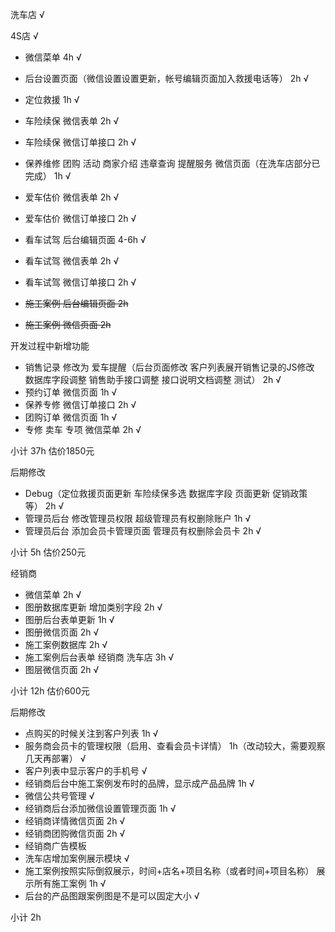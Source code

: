洗车店 √

4S店 √

* 微信菜单 4h √
* 后台设置页面（微信设置设置更新，帐号编辑页面加入救援电话等） 2h √

* 定位救援 1h √
* 车险续保 微信表单 2h √
* 车险续保 微信订单接口 2h √
* 保养维修 团购 活动 商家介绍 违章查询 提醒服务 微信页面（在洗车店部分已完成） 1h √
* 爱车估价 微信表单 2h √
* 爱车估价 微信订单接口 2h √
* 看车试驾 后台编辑页面 4-6h √
* 看车试驾 微信表单 2h √
* 看车试驾 微信订单接口 2h √
* ~~施工案例 后台编辑页面 2h~~
* ~~施工案例 微信页面 2h~~

开发过程中新增功能

* 销售记录 修改为 爱车提醒（后台页面修改 客户列表展开销售记录的JS修改 数据库字段调整 销售助手接口调整 接口说明文档调整 测试） 2h √
* 预约订单 微信页面 1h √
* 保养专修 微信订单接口 2h √
* 团购订单 微信页面 1h √
* 专修 卖车 专项 微信菜单 2h √

小计 37h 估价1850元


后期修改

* Debug（定位救援页面更新 车险续保多选 数据库字段 页面更新 促销政策 等） 2h √
* 管理员后台 修改管理员权限 超级管理员有权删除账户 1h √
* 管理员后台 添加会员卡管理页面 管理员有权删除会员卡 2h √

小计 5h 估价250元


经销商

* 微信菜单 2h √
* 图册数据库更新 增加类别字段 2h √
* 图册后台表单更新 1h √
* 图册微信页面 2h √
* 施工案例数据库 2h √
* 施工案例后台表单 经销商 洗车店 3h √
* 图层微信页面 2h √

小计 12h 估价600元

后期修改

* 点购买的时候关注到客户列表 1h √
* 服务商会员卡的管理权限（启用、查看会员卡详情） 1h（改动较大，需要观察几天再部署） √
* 客户列表中显示客户的手机号 √
* 经销商后台中施工案例发布时的品牌，显示成产品品牌 1h √
* 微信公共号管理 √
* 经销商后台添加微信设置管理页面 1h √
* 经销商详情微信页面 2h √
* 经销商团购微信页面 2h √
* 经销商广告模板
* 洗车店增加案例展示模块 √
* 施工案例按照实际倒叙展示，时间+店名+项目名称（或者时间+项目名称） 展示所有施工案例 1h √
* 后台的产品图跟案例图是不是可以固定大小 √


小计 2h
